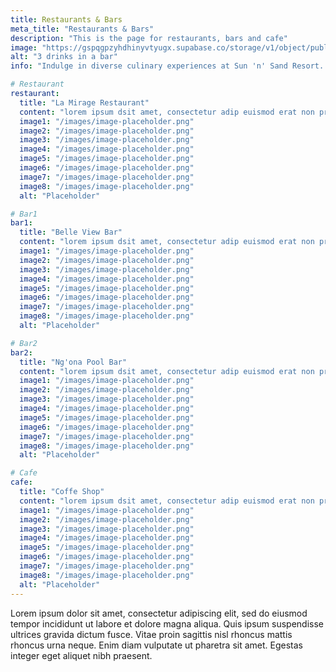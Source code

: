 ```yaml
---
title: Restaurants & Bars
meta_title: "Restaurants & Bars"
description: "This is the page for restaurants, bars and cafe"
image: "https://gspqgpzyhdhinyvtyugx.supabase.co/storage/v1/object/public/images/homePage/3_drinks_in_a_bar.jpg?t=2024-01-08T12%3A39%3A14.728Z"
alt: "3 drinks in a bar"
info: "Indulge in diverse culinary experiences at Sun 'n' Sand Resort. Experience casual vibes with Lake Malawi views Offering a perfect blend of fine dining and relaxation by the lakeshore"

# Restaurant
restaurant:
  title: "La Mirage Restaurant"
  content: "lorem ipsum dsit amet, consectetur adip euismod erat non proident, sed do eiusmod tempor incididunt ut lab & quod non proident eu fugiat null eu fugiat null eu lorem ipsum dsit amet, consectetur adip euismod erat non proident, sed do eiusmod tempor incididunt ut lab & quod non proident eu fugiat null eu fugiat null eu lorem ipsum dsit amet, consectetur adip euismod erat non proident, sed do eiusmod tempor incididunt ut lab & quod non proident eu fugiat null eu fugiat null eu"
  image1: "/images/image-placeholder.png"
  image2: "/images/image-placeholder.png"
  image3: "/images/image-placeholder.png"
  image4: "/images/image-placeholder.png"
  image5: "/images/image-placeholder.png"
  image6: "/images/image-placeholder.png"
  image7: "/images/image-placeholder.png"
  image8: "/images/image-placeholder.png"
  alt: "Placeholder"

# Bar1
bar1:
  title: "Belle View Bar"
  content: "lorem ipsum dsit amet, consectetur adip euismod erat non proident, sed do eiusmod tempor incididunt ut lab & quod non proident eu fugiat null eu fugiat null eu lorem ipsum dsit amet, consectetur adip euismod erat non proident, sed do eiusmod tempor incididunt ut lab & quod non proident eu fugiat null eu fugiat null eu lorem ipsum dsit amet, consectetur adip euismod erat non proident, sed do eiusmod tempor incididunt ut lab & quod non proident eu fugiat null eu fugiat null eu"
  image1: "/images/image-placeholder.png"
  image2: "/images/image-placeholder.png"
  image3: "/images/image-placeholder.png"
  image4: "/images/image-placeholder.png"
  image5: "/images/image-placeholder.png"
  image6: "/images/image-placeholder.png"
  image7: "/images/image-placeholder.png"
  image8: "/images/image-placeholder.png"
  alt: "Placeholder"

# Bar2
bar2:
  title: "Ng'ona Pool Bar"
  content: "lorem ipsum dsit amet, consectetur adip euismod erat non proident, sed do eiusmod tempor incididunt ut lab & quod non proident eu fugiat null eu fugiat null eu lorem ipsum dsit amet, consectetur adip euismod erat non proident, sed do eiusmod tempor incididunt ut lab & quod non proident eu fugiat null eu fugiat null eu lorem ipsum dsit amet, consectetur adip euismod erat non proident, sed do eiusmod tempor incididunt ut lab & quod non proident eu fugiat null eu fugiat null eu"
  image1: "/images/image-placeholder.png"
  image2: "/images/image-placeholder.png"
  image3: "/images/image-placeholder.png"
  image4: "/images/image-placeholder.png"
  image5: "/images/image-placeholder.png"
  image6: "/images/image-placeholder.png"
  image7: "/images/image-placeholder.png"
  image8: "/images/image-placeholder.png"
  alt: "Placeholder"

# Cafe
cafe:
  title: "Coffe Shop"
  content: "lorem ipsum dsit amet, consectetur adip euismod erat non proident, sed do eiusmod tempor incididunt ut lab & quod non proident eu fugiat null eu fugiat null eu lorem ipsum dsit amet, consectetur adip euismod erat non proident, sed do eiusmod tempor incididunt ut lab & quod non proident eu fugiat null eu fugiat null eu lorem ipsum dsit amet, consectetur adip euismod erat non proident, sed do eiusmod tempor incididunt ut lab & quod non proident eu fugiat null eu fugiat null eu"
  image1: "/images/image-placeholder.png"
  image2: "/images/image-placeholder.png"
  image3: "/images/image-placeholder.png"
  image4: "/images/image-placeholder.png"
  image5: "/images/image-placeholder.png"
  image6: "/images/image-placeholder.png"
  image7: "/images/image-placeholder.png"
  image8: "/images/image-placeholder.png"
  alt: "Placeholder"
---
```


Lorem ipsum dolor sit amet, consectetur adipiscing elit, sed do eiusmod tempor incididunt ut labore et dolore magna aliqua. Quis ipsum suspendisse ultrices gravida dictum fusce. Vitae proin sagittis nisl rhoncus mattis rhoncus urna neque. Enim diam vulputate ut pharetra sit amet. Egestas integer eget aliquet nibh praesent.
